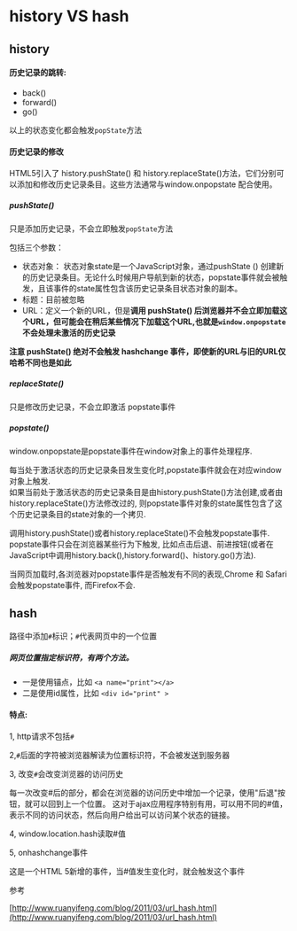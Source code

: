 # history VS hash

## history

#### 历史记录的跳转:

+ back()
+ forward()
+ go()

以上的状态变化都会触发`popState`方法

#### 历史记录的修改

HTML5引入了 history.pushState() 和 history.replaceState()方法，它们分别可以添加和修改历史记录条目。这些方法通常与window.onpopstate 配合使用。

##### pushState()

只是添加历史记录，不会立即触发`popState`方法

包括三个参数：

+ 状态对象： 状态对象state是一个JavaScript对象，通过pushState () 创建新的历史记录条目。无论什么时候用户导航到新的状态，popstate事件就会被触发，且该事件的state属性包含该历史记录条目状态对象的副本。
+ 标题：目前被忽略
+ URL：定义一个新的URL，但是**调用 pushState() 后浏览器并不会立即加载这个URL，但可能会在稍后某些情况下加载这个URL,也就是`window.onpopstate` 不会处理未激活的历史记录**

**注意 pushState() 绝对不会触发 hashchange 事件，即使新的URL与旧的URL仅哈希不同也是如此**

##### replaceState()

只是修改历史记录，不会立即激活 popstate事件

##### popstate() 
window.onpopstate是popstate事件在window对象上的事件处理程序.

每当处于激活状态的历史记录条目发生变化时,popstate事件就会在对应window对象上触发.    
如果当前处于激活状态的历史记录条目是由history.pushState()方法创建,或者由history.replaceState()方法修改过的, 则popstate事件对象的state属性包含了这个历史记录条目的state对象的一个拷贝.

调用history.pushState()或者history.replaceState()不会触发popstate事件.    
popstate事件只会在浏览器某些行为下触发, 比如点击后退、前进按钮(或者在JavaScript中调用history.back(),history.forward()、history.go()方法).

当网页加载时,各浏览器对popstate事件是否触发有不同的表现,Chrome 和 Safari会触发popstate事件, 而Firefox不会.

## hash

路径中添加`#`标识；`#`代表网页中的一个位置

##### 网页位置指定标识符，有两个方法。   

+ 一是使用锚点，比如 `<a name="print"></a>`
+ 二是使用id属性，比如 `<div id="print" >`

#### 特点:

1, http请求不包括`#`

     
2,`#`后面的字符被浏览器解读为位置标识符，不会被发送到服务器
       
3, 改变`#`会改变浏览器的访问历史

每一次改变#后的部分，都会在浏览器的访问历史中增加一个记录，使用"后退"按钮，就可以回到上一个位置。
这对于ajax应用程序特别有用，可以用不同的#值，表示不同的访问状态，然后向用户给出可以访问某个状态的链接。

4, window.location.hash读取#值
     
5, onhashchange事件       

这是一个HTML 5新增的事件，当#值发生变化时，就会触发这个事件

参考

[http://www.ruanyifeng.com/blog/2011/03/url_hash.html](http://www.ruanyifeng.com/blog/2011/03/url_hash.html)
